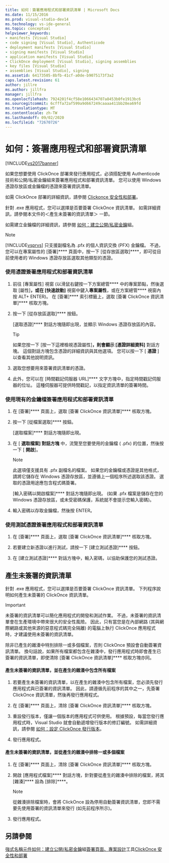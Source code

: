 ```yaml
---
title: 如何：簽署應用程式和部署資訊清單 | Microsoft Docs
ms.date: 11/15/2016
ms.prod: visual-studio-dev14
ms.technology: vs-ide-general
ms.topic: conceptual
helpviewer_keywords:
- manifests [Visual Studio]
- code signing [Visual Studio], Authenticode
- deployment manifests [Visual Studio]
- signing manifests [Visual Studio]
- application manifests [Visual Studio]
- ClickOnce deployment [Visual Studio], signing assemblies
- key files [Visual Studio]
- assemblies [Visual Studio], signing
ms.assetid: 64173505-8bfb-41cf-a0de-b9075173f3a2
caps.latest.revision: 61
author: jillre
ms.author: jillfra
manager: jillfra
ms.openlocfilehash: 7924201f4cf58e1066434707a8453b0fe1913bc6
ms.sourcegitcommit: 6cfffa72af599a9d667249caaaa411bb28ea69fd
ms.translationtype: MT
ms.contentlocale: zh-TW
ms.lasthandoff: 09/02/2020
ms.locfileid: "72670726"
---
```

# <a name="how-to-sign-application-and-deployment-manifests"></a>如何：簽署應用程式和部署資訊清單
[!INCLUDE[vs2017banner](../includes/vs2017banner.md)]

如果您想要使用 ClickOnce 部署來發行應用程式，必須搭配使用 Authenticode 技術和公開/私密金鑰組來簽署應用程式和部署資訊清單。 您可以使用 Windows 憑證存放區或金鑰檔的憑證來簽署資訊清單。

 如需 ClickOnce 部署的詳細資訊，請參閱 [Clickonce 安全性和部署](../deployment/clickonce-security-and-deployment.md)。

 針對 .exe 應用程式，您可以選擇是否要簽署 ClickOnce 資訊清單。 如需詳細資訊，請參閱本文件的＜產生未簽署的資訊清單＞ 一節。

 如需建立金鑰檔的詳細資訊，請參閱 [如何：建立公開/私密金鑰](https://msdn.microsoft.com/library/05026813-f3bd-4d7c-9e0b-fc588eb3d114)組。

> [!NOTE]
> [!INCLUDE[vsprvs](../includes/vsprvs-md.md)] 只支援副檔名為 .pfx 的個人資訊交換 (PFX) 金鑰檔。 不過，您可以在專案屬性的 [簽署]**** 頁面中，按一下 [從存放區選取]****，即可從目前使用者的 Windows 憑證存放區選取其他類型的憑證。

### <a name="to-sign-application-and-deployment-manifests-using-a-certificate"></a>使用憑證簽署應用程式和部署資訊清單

1. 前往 [專案屬性] 視窗 (以滑鼠右鍵按一下方案總管**** 中的專案節點，然後選取 [屬性]****，或在 [快速啟動]**** 視窗中鍵入**專案屬性**，或在方案總管**** 視窗內按 ALT+ ENTER)。 在 [簽署]**** 索引標籤上，選取 [簽署 ClickOnce 資訊清單]**** 核取方塊。

2. 按一下 [從存放區選取]**** 按鈕。

     [選取憑證]**** 對話方塊隨即出現，並顯示 Windows 憑證存放區的內容。

    > [!TIP]
    > 如果您按一下 [按一下這裡檢視憑證屬性]****，則會顯示 [憑證詳細資料]**** 對話方塊。 這個對話方塊包含憑證的詳細資訊與其他選項。 您可以按一下 [ **憑證** ] 以查看其他說明資訊。

3. 選取您想要用來簽署資訊清單的憑證。

4. 此外，您可以在 [時間戳記伺服器 URL]**** 文字方塊中，指定時間戳記伺服器的位址。 這種伺服器可提供時間戳記，以指定資訊清單的簽署時間。

### <a name="to-sign-application-and-deployment-manifests-using-an-existing-key-file"></a>使用現有的金鑰檔簽署應用程式和部署資訊清單

1. 在 [簽署]**** 頁面上，選取 [簽署 ClickOnce 資訊清單]**** 核取方塊。

2. 按一下 [從檔案選取]**** 按鈕。

     [選取檔案]**** 對話方塊隨即出現。

3. 在 [ **選取檔案] 對話方塊** 中，流覽至您要使用的金鑰檔 ( .pfx) 的位置，然後按一下 [ **開啟**]。

    > [!NOTE]
    > 此選項僅支援具有 .pfx 副檔名的檔案。 如果您的金鑰檔或憑證是其他格式，請將它儲存在 Windows 憑證存放區，並遵循上一個程序所述選取該憑證。 選取的憑證用途應包含程式碼簽署。

     [輸入密碼以開啟檔案]**** 對話方塊隨即出現。 (如果 .pfx 檔案是儲存在您的 Windows 憑證存放區，或未受密碼保護，系統就不會提示您輸入密碼)。

4. 輸入密碼以存取金鑰檔，然後按 ENTER。

### <a name="to-sign-application-and-deployment-manifests-using-a-test-certificate"></a>使用測試憑證簽署應用程式和部署資訊清單

1. 在 [簽署]**** 頁面上，選取 [簽署 ClickOnce 資訊清單]**** 核取方塊。

2. 若要建立新憑證以進行測試，請按一下 [建立測試憑證]**** 按鈕。

3. 在 [建立測試憑證]**** 對話方塊中，輸入密碼，以協助保護您的測試憑證。

## <a name="generating-unsigned-manifests"></a>產生未簽署的資訊清單
 針對 .exe 應用程式，您可以選擇是否要簽署 ClickOnce 資訊清單。 下列程序說明如何產生未簽署的 ClickOnce 資訊清單。

> [!IMPORTANT]
> 未簽署的資訊清單可以簡化應用程式的開發和測試作業。 不過，未簽署的資訊清單會在生產環境中帶來很大的安全性風險。 因此，只有當您是在內部網路 (其與網際網路或其他來源的惡意程式碼完全隔離) 的電腦上執行 ClickOnce 應用程式時，才建議使用未簽署的資訊清單。

 除非已產生的雜湊中特別排除一或多個檔案，否則 ClickOnce 預設會自動簽署資訊清單。 換句話說，如果所有檔案都包含在雜湊中，發行應用程式時即會產生已簽署的資訊清單，即使清除 [簽署 ClickOnce 資訊清單]**** 核取方塊亦同。

#### <a name="to-generate-unsigned-manifests-and-include-all-files-in-the-generated-hash"></a>產生未簽署的資訊清單，並在產生的雜湊中包含所有檔案

1. 若要產生未簽署的資訊清單，以在產生的雜湊中包含所有檔案，您必須先發行應用程式與已簽署的資訊清單。 因此，請遵循先前程序的其中之一，先簽署 ClickOnce 資訊清單，然後再發行應用程式。

2. 在 [簽署]**** 頁面上，清除 [簽署 ClickOnce 資訊清單]**** 核取方塊。

3. 重設發行版本，僅讓一個版本的應用程式可供使用。 根據預設，每當您發行應用程式時，Visual Studio 就會自動遞增發行版本的修訂編號。 如需詳細資訊，請參閱 [如何：設定 ClickOnce 發行版本](../deployment/how-to-set-the-clickonce-publish-version.md)。

4. 發行應用程式。

#### <a name="to-generate-unsigned-manifests-and-exclude-one-or-more-files-from-the-generated-hash"></a>產生未簽署的資訊清單，並從產生的雜湊中排除一或多個檔案

1. 在 [簽署]**** 頁面上，清除 [簽署 ClickOnce 資訊清單]**** 核取方塊。

2. 開啟 [應用程式檔案]**** 對話方塊，針對要從產生的雜湊中排除的檔案，將其 [雜湊]**** 設為 [排除]****。

    > [!NOTE]
    > 從雜湊排除檔案時，會將 ClickOnce 設為停用自動簽署資訊清單，您即不需要先使用簽署的資訊清單來發行 (如先前程序所示)。

3. 發行應用程式。

## <a name="see-also"></a>另請參閱
 [強式名稱元件](https://msdn.microsoft.com/library/d4a80263-f3e0-4d81-9b61-f0cbeae3797b)[如何：建立公開/私密金鑰](https://msdn.microsoft.com/library/05026813-f3bd-4d7c-9e0b-fc588eb3d114)組[簽署頁面、專案設計](../ide/reference/signing-page-project-designer.md)工具[ClickOnce 安全性和部署](../deployment/clickonce-security-and-deployment.md)
